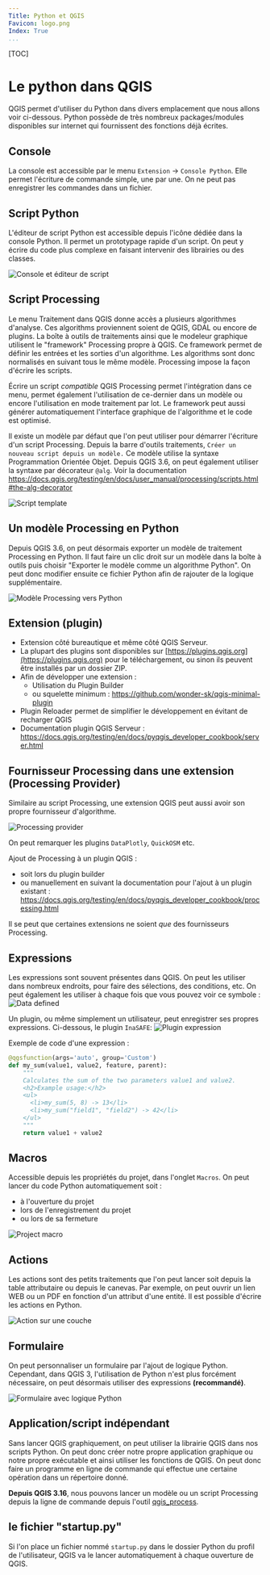 ```yaml
---
Title: Python et QGIS
Favicon: logo.png
Index: True
...
```


[TOC]

# Le python dans QGIS

QGIS permet d'utiliser du Python dans divers emplacement que nous allons voir ci-dessous.
Python possède de très nombreux packages/modules disponibles sur internet qui fournissent des fonctions déjà
écrites.

## Console

La console est accessible par le menu `Extension` -> `Console Python`. Elle permet l'écriture de commande
simple, une par une. 
On ne peut pas enregistrer les commandes dans un fichier.

## Script Python

L'éditeur de script Python est accessible depuis l'icône dédiée dans la console Python.
Il permet un prototypage rapide d'un script. On peut y écrire du code plus complexe en faisant intervenir
des librairies ou des classes.

![Console et éditeur de script](./media/console_editeur.png)

## Script Processing

Le menu Traitement dans QGIS donne accès a plusieurs algorithmes d'analyse. 
Ces algorithms proviennent soient de QGIS, GDAL ou encore de plugins.
La boîte à outils de traitements ainsi que le modeleur graphique utilisent le "framework" Processing propre à 
QGIS. Ce framework permet de définir les entrées et les sorties d'un algorithme. Les algorithms sont donc 
normalisés en suivant tous le même modèle. Processing impose la façon d'écrire les scripts.

Écrire un script *compatible* QGIS Processing permet l'intégration dans ce menu, permet également 
l'utilisation de ce-dernier dans un modèle ou encore l'utilisation en mode traitement par lot. Le framework
peut aussi générer automatiquement l'interface graphique de l'algorithme et le code est optimisé.

Il existe un modèle par défaut que l'on peut utiliser pour démarrer l'écriture d'un script Processing.
Depuis la barre d'outils traitements, `Créer un nouveau script depuis un modèle.` Ce modèle utilise la syntaxe
Programmation Orientée Objet. Depuis QGIS 3.6, on peut également utiliser la syntaxe par décorateur `@alg`.
Voir la documentation https://docs.qgis.org/testing/en/docs/user_manual/processing/scripts.html#the-alg-decorator

![Script template](./media/script_template.png)

## Un modèle Processing en Python

Depuis QGIS 3.6, on peut désormais exporter un modèle de traitement Processing en Python.
Il faut faire un clic droit sur un modèle dans la boîte à outils puis choisir "Exporter le modèle comme un 
algorithme Python".
On peut donc modifier ensuite ce fichier Python afin de rajouter de la logique supplémentaire.

![Modèle Processing vers Python](./media/model_to_python.png)

## Extension (plugin)

* Extension côté bureautique et même côté QGIS Serveur.
* La plupart des plugins sont disponibles sur [https://plugins.qgis.org](https://plugins.qgis.org) pour le 
  téléchargement, 
ou sinon ils peuvent être installés par un dossier ZIP.
* Afin de développer une extension :
    * Utilisation du Plugin Builder
    * ou squelette minimum : https://github.com/wonder-sk/qgis-minimal-plugin
* Plugin Reloader permet de simplifier le développement en évitant de recharger QGIS
* Documentation plugin QGIS Serveur : https://docs.qgis.org/testing/en/docs/pyqgis_developer_cookbook/server.html

## Fournisseur Processing dans une extension (Processing Provider)

Similaire au script Processing, une extension QGIS peut aussi avoir son propre fournisseur d'algorithme.

![Processing provider](./media/processing_provider.png)

On peut remarquer les plugins `DataPlotly`, `QuickOSM` etc.

Ajout de Processing à un plugin QGIS :
* soit lors du plugin builder
* ou manuellement en suivant la documentation pour l'ajout à un plugin existant :
  https://docs.qgis.org/testing/en/docs/pyqgis_developer_cookbook/processing.html 

Il se peut que certaines extensions ne soient *que* des fournisseurs Processing.

## Expressions

Les expressions sont souvent présentes dans QGIS. On peut les utiliser dans nombreux endroits, pour faire des
sélections, des conditions, etc.
On peut également les utiliser à chaque fois que vous pouvez voir ce symbole :
![Data defined](./media/data_defined.png)

Un plugin, ou même simplement un utilisateur, peut enregistrer ses propres expressions. Ci-dessous, le plugin
`InaSAFE`:
![Plugin expression](./media/plugin_expression.png)

<!-- ![Processing provider](./media/editeur_expression.png) -->

Exemple de code d'une expression :
```python
@qgsfunction(args='auto', group='Custom')
def my_sum(value1, value2, feature, parent):
    """
    Calculates the sum of the two parameters value1 and value2.
    <h2>Example usage:</h2>
    <ul>
      <li>my_sum(5, 8) -> 13</li>
      <li>my_sum("field1", "field2") -> 42</li>
    </ul>
    """
    return value1 + value2
```

## Macros

Accessible depuis les propriétés du projet, dans l'onglet `Macros`. On peut lancer du code Python 
automatiquement soit :
* à l'ouverture du projet
* lors de l'enregistrement du projet
* ou lors de sa fermeture 

![Project macro](./media/macros.png)

## Actions

Les actions sont des petits traitements que l'on peut lancer soit depuis la table attributaire ou depuis le
canevas.
Par exemple, on peut ouvrir un lien WEB ou un PDF en fonction d'un attribut d'une entité. Il est possible 
d'écrire les actions en Python.

![Action sur une couche](./media/action.png)

## Formulaire

On peut personnaliser un formulaire par l'ajout de logique Python. Cependant, dans QGIS 3, 
l'utilisation de Python n'est plus forcément nécessaire, on peut désormais utiliser des expressions 
**(recommandé)**.

![Formulaire avec logique Python](./media/formulaire_python.png)


## Application/script indépendant

Sans lancer QGIS graphiquement, on peut utiliser la librairie QGIS dans nos scripts Python. On peut donc créer
notre propre application graphique ou notre propre exécutable et ainsi utiliser les fonctions de QGIS.
On peut donc faire un programme en ligne de commande qui effectue une certaine opération dans un répertoire
donné.

**Depuis QGIS 3.16**, nous pouvons lancer un modèle ou un script Processing depuis la ligne de commande depuis
l'outil [qgis_process](https://docs.qgis.org/testing/en/docs/user_manual/processing/standalone.html).

## le fichier "startup.py"

Si l'on place un fichier nommé `startup.py` dans le dossier Python du profil de l'utilisateur, QGIS va le
lancer automatiquement à chaque ouverture de QGIS.

